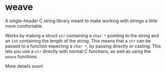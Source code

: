 # weave
A single-header C string library meant to make working with strings a little more comfortable.

Works by making a struct ```str``` containing a ```char *``` pointing to the string and an ```int``` containing the length of the string.
This means that a ```str``` can be passed to a function expecting a ```char *```, by passing directly or casting. This lets you use a ```str``` directly with normal C functions, as well as using the ```weave``` functions.

More details soon!
